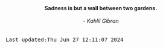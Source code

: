 
<div align="center"><b><span>Sadness is but a wall between two gardens.</span></b><br><br><i> - Kahlil Gibran</i></div>
<br><br><kbd>Last updated:Thu Jun 27 12:11:07 2024</kbd>